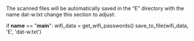 The scanned files will be automatically saved in the “E” directory with the name dat-w.txt change this section to adjust:

if __name__ == "__main__":
    wifi_data = get_wifi_passwords()
    save_to_file(wifi_data, 'E', 'dat-w.txt')
